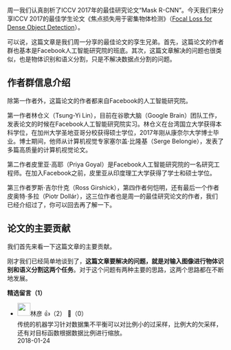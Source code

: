 周一我们认真剖析了ICCV 2017年的最佳研究论文“Mask R-CNN”。今天我们来分享ICCV 2017的最佳学生论文《焦点损失用于密集物体检测》（[Focal Loss for Dense Object Detection](https://arxiv.org/pdf/1708.02002.pdf)）。

可以说，这篇文章是我们周一分享的最佳论文的孪生兄弟。首先，这篇论文的作者群也基本是Facebook人工智能研究院的班底。其次，这篇文章解决的问题也很类似，也是物体识别和语义分割，只是不解决数据点分割的问题。

## 作者群信息介绍

除第一作者外，这篇论文的作者都来自Facebook的人工智能研究院。

第一作者林仓义（Tsung-Yi Lin），目前在谷歌大脑（Google Brain）团队工作，发表论文的时候在Facebook人工智能研究院实习。林仓义在台湾国立大学获得本科学位，在加州大学圣地亚哥分校获得硕士学位，2017年刚从康奈尔大学博士毕业。博士期间，他师从计算机视觉专家塞尔盖⋅比隆基（Serge Belongie），发表了多篇高质量的计算机视觉论文。

第二作者皮里亚⋅高耶（Priya Goyal）是Facebook人工智能研究院的一名研究工程师。在加入Facebook之前，皮里亚从印度理工大学获得了学士和硕士学位。

第三作者罗斯⋅吉尔什克（Ross Girshick），第四作者何恺明，还有最后一个作者皮奥特⋅多拉（Piotr Dollár），这三位作者也是周一的最佳研究论文的作者，我们已经介绍过了，你可以回去再了解一下。

## 论文的主要贡献

我们首先来看一下这篇文章的主要贡献。

刚才我们已经简单地谈到了，**这篇文章要解决的问题，就是对输入图像进行物体识别和语义分割这两个任务**。对于这个问题有两种主要的思路，这两个思路都在不断地发展。
<div><strong>精选留言（1）</strong></div><ul>
<li><img src="https://static001.geekbang.org/account/avatar/00/0f/c1/a7/5e66d331.jpg" width="30px"><span>林彦</span> 👍（2） 💬（0）<div>传统的机器学习针对数据集不平衡可以对比例小的过采样，比例大的欠采样，还有对目标函数根据数据比例进行缩放。</div>2018-01-24</li><br/>
</ul>